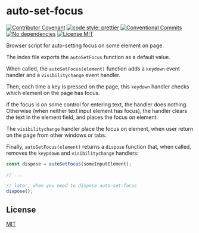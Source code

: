 # auto-set-focus

[![Contributor Covenant][contributor-covenant-image]](CODE_OF_CONDUCT.md)
[![code style: prettier][prettier-image]](https://github.com/prettier/prettier)
[![Conventional Commits][conventional-commits-image]](https://conventionalcommits.org)
[![No dependencies][dependencies-none-image]](package.json)
[![License MIT][license-image]](LICENSE)

Browser script for auto-setting focus on some element on page.

The index file exports the `autoSetFocus` function as a default value.

When called, the `autoSetFocus(element)` function adds a `keydown` event handler
and a `visibilitychange` event handler.

Then, each time a key is pressed on the page, this `keydown` handler checks
which element on the page has focus.

If the focus is on some control for entering text, the handler does nothing.
Otherwise (when neither text input element has focus),
the handler clears the text in the element field, and places the focus on element.

The `visibilitychange` handler place the focus on element, when user return on
the page from other windows or tabs.

Finally, `autoSetFocus(element)` returns a `dispose` function that, when called,
removes the `keypdown` and `visibilitychange` handlers:

```js
const dispose = autoSetFocus(someInputElement);

// ...

// later, when you need to dispose auto-set-focus
dispose();
```

## License

[MIT](LICENSE)

[contributor-covenant-image]: https://img.shields.io/badge/Contributor%20Covenant-v2.0%20adopted-ff69b4.svg 'Contributor Covenant'
[conventional-commits-image]: https://img.shields.io/badge/Conventional%20Commits-1.0.0-yellow.svg 'Conventional Commits'
[dependencies-none-image]: https://img.shields.io/badge/dependencies-none-brightgreen 'No dependencies'
[license-image]: https://img.shields.io/badge/license-MIT-blue.svg 'The MIT License'
[prettier-image]: https://img.shields.io/badge/code_style-prettier-ff69b4.svg 'Prettier code style'
